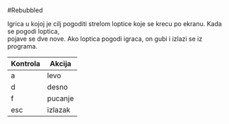 #Rebubbled

Igrica u kojoj je cilj pogoditi strelom loptice koje se krecu po ekranu. Kada se pogodi loptica,   
pojave se dve nove. Ako loptica pogodi igraca, on gubi i izlazi se iz programa.

Kontrola | Akcija
--- | --- |
a | levo |
d | desno |
f | pucanje |
esc | izlazak |
